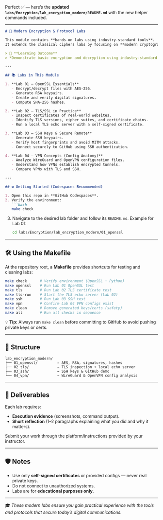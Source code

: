 Perfect ✅ — here’s the **updated `labs/Encryption/lab_encryption_modern/README.md`** with the new helper commands included.

---

````md
# 🔐 Modern Encryption & Protocol Labs

This module contains **hands-on labs using industry-standard tools**.  
It extends the classical ciphers labs by focusing on **modern cryptography and secure communication protocols**.

> 🎯 **Learning Outcome**  
> *Demonstrate basic encryption and decryption using industry-standard tools (e.g., OpenSSL) and explain the role of protocols such as SSL/TLS, VPNs, and SSH in securing communications.*

---

## 📚 Labs in This Module

1. **Lab 01 — OpenSSL Essentials**  
   - Encrypt/decrypt files with AES-256.  
   - Generate RSA keypairs.  
   - Create and verify digital signatures.  
   - Compute SHA-256 hashes.

2. **Lab 02 — TLS/SSL in Practice**  
   - Inspect certificates of real-world websites.  
   - Identify TLS versions, cipher suites, and certificate chains.  
   - Run a local TLS echo server with a self-signed certificate.  

3. **Lab 03 — SSH Keys & Secure Remote**  
   - Generate SSH keypairs.  
   - Verify host fingerprints and avoid MITM attacks.  
   - Connect securely to GitHub using SSH authentication.  

4. **Lab 04 — VPN Concepts (Config Anatomy)**  
   - Analyze WireGuard and OpenVPN configuration files.  
   - Understand how VPNs establish encrypted tunnels.  
   - Compare VPNs with TLS and SSH.  

---

## ⚙️ Getting Started (Codespaces Recommended)

1. Open this repo in **GitHub Codespaces**.  
2. Verify the environment:  
   ```bash
   make check
````

3. Navigate to the desired lab folder and follow its `README.md`.
   Example for Lab 01:

   ```bash
   cd labs/Encryption/lab_encryption_modern/01_openssl
   ```

---

## 🛠 Using the Makefile

At the repository root, a **Makefile** provides shortcuts for testing and cleaning labs:

```bash
make check      # Verify environment (OpenSSL + Python)
make openssl    # Run Lab 01 OpenSSL test
make tls        # Run Lab 02 TLS certificate test
make tls-run    # Start the TLS echo server (Lab 02)
make ssh        # Run Lab 03 SSH test
make vpn        # Confirm Lab 04 VPN configs exist
make clean      # Remove generated keys/certs (safety)
make all        # Run all checks in sequence
```

💡 **Tip:** Always run `make clean` before committing to GitHub to avoid pushing private keys or certs.

---

## 📂 Structure

```
lab_encryption_modern/
├── 01_openssl/         → AES, RSA, signatures, hashes
├── 02_tls/             → TLS inspection + local echo server
├── 03_ssh/             → SSH keys & GitHub demo
└── 04_vpn/             → WireGuard & OpenVPN config analysis
```

---

## 📝 Deliverables

Each lab requires:

* **Execution evidence** (screenshots, command output).
* **Short reflection** (1–2 paragraphs explaining what you did and why it matters).

Submit your work through the platform/instructions provided by your instructor.

---

## 🛡️ Notes

* Use only **self-signed certificates** or provided configs — never real private keys.
* Do not connect to unauthorized systems.
* Labs are for **educational purposes only**.

---

🎓 *These modern labs ensure you gain practical experience with the tools and protocols that secure today’s digital communications.*

```